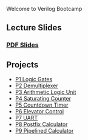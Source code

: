 Welcome to Verilog Bootcamp

## Lecture Slides ##

### [PDF Slides](https://github.com/fangs-bootcamp/lectures_pdf) 

## Projects ##

<!-- [Vivado Tutorial](projects/P0_Vivado_Tutorial.md) -->
- [P1 Logic Gates](projects/P1_Logic_Gates.md)
- [P2 Demultiplexer](projects/P2_Demultiplexer.md)
- [P3 Arithmetic Logic Unit](projects/P3_Arithmetic_Logic_Unit.md)
- [P4 Saturating Counter](projects/P4_Saturating_Counter.md)
- [P5 Countdown Timer](projects/P5_Countdown_Timer.md)
- [P6 Elevator Control](projects/P6_Elevator_Control.md)
- [P7 UART](projects/P7_UART.md)
- [P8 Postfix Calculator](projects/P8_Postfix_Calculator.md)
- [P9 Pipelined Calculator](projects/P9_Pipelined_Calculator.md)
    
